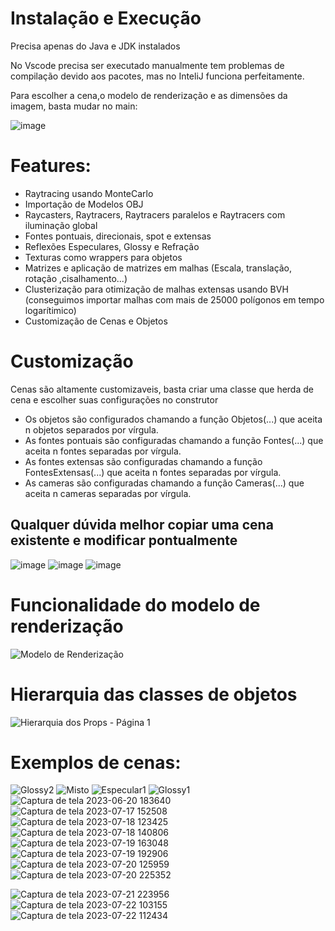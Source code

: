 # Instalação e Execução
Precisa apenas do Java e JDK instalados

No Vscode precisa ser executado manualmente tem problemas de compilação devido aos pacotes, mas no InteliJ funciona perfeitamente.

Para escolher a cena,o modelo de renderização e as dimensões da imagem, basta mudar no main:

![image](https://github.com/GH120/Computer-Graphics-Java-Renderer/assets/90730714/cebcb917-bb62-4c20-8a19-a7a18c96d0de)

# Features:
- Raytracing usando MonteCarlo
- Importação de Modelos OBJ
- Raycasters, Raytracers, Raytracers paralelos e Raytracers com iluminação global
- Fontes pontuais, direcionais, spot e extensas
- Reflexões Especulares, Glossy e Refração
- Texturas como wrappers para objetos
- Matrizes e aplicação de matrizes em malhas (Escala, translação, rotação ,cisalhamento...)
- Clusterização para otimização de malhas extensas usando BVH (conseguimos importar malhas com mais de 25000 polígonos em tempo logarítimico)
- Customização de Cenas e Objetos

# Customização

Cenas são altamente customizaveis, basta criar uma classe que herda de cena e escolher suas configurações no construtor

- Os objetos são configurados chamando a função Objetos(...) que aceita n objetos separados por vírgula.
- As fontes pontuais são configuradas chamando a função Fontes(...) que aceita n fontes separadas por vírgula.
- As fontes extensas são configuradas chamando a função FontesExtensas(...) que aceita n fontes separadas por vírgula.
- As cameras são configuradas chamando a função Cameras(...) que aceita n cameras separadas por vírgula.

Qualquer dúvida melhor copiar uma cena existente e modificar pontualmente
-

![image](https://github.com/GH120/Computer-Graphics-Java-Renderer/assets/90730714/2d98d052-2321-45d1-9888-1bd6bb80e483)
![image](https://github.com/GH120/Computer-Graphics-Java-Renderer/assets/90730714/800c39c5-f43c-4597-ae63-bce5e7ffa258)
![image](https://github.com/GH120/Computer-Graphics-Java-Renderer/assets/90730714/58652eac-789e-4b11-a13f-274cbe84d61e)


# Funcionalidade do modelo de renderização
![Modelo de Renderização](https://user-images.githubusercontent.com/90730714/234678379-7ff2dcb5-c83b-4cc2-b544-684c9ed79d23.jpeg)

# Hierarquia das classes de objetos
![Hierarquia dos Props - Página 1](https://user-images.githubusercontent.com/90730714/234388665-5daac82f-60a3-4b35-9db5-0f9f8898c9a1.jpeg)

# Exemplos de cenas:

![Glossy2](https://user-images.githubusercontent.com/90730714/235527751-5f8c7479-cd41-4191-a6bc-07bcf8bc9c87.png)
![Misto](https://user-images.githubusercontent.com/90730714/235528338-fd19e706-d53d-40f2-820f-b6ac32cc2b86.png)
![Especular1](https://user-images.githubusercontent.com/90730714/235527741-3ffda6aa-d1b7-448c-a82c-56443a683a4c.png)
![Glossy1](https://user-images.githubusercontent.com/90730714/235527747-a832fbd5-f256-4de3-91c1-bd4fae85c0da.png)
![Captura de tela 2023-06-20 183640](https://github.com/GH120/CG-Java-Renderer/assets/90730714/673b8633-ea50-40f7-979a-be3d9139671d)
![Captura de tela 2023-07-17 152508](https://github.com/GH120/CG-Java-Renderer/assets/90730714/b0dba2ca-a286-4047-99aa-37f549f2ab80)
![Captura de tela 2023-07-18 123425](https://github.com/GH120/CG-Java-Renderer/assets/90730714/b05711c8-96ff-41b9-a90a-92393cd05edc)
![Captura de tela 2023-07-18 140806](https://github.com/GH120/CG-Java-Renderer/assets/90730714/6a1c0814-4c4d-4321-9ae4-dae15d902184)
![Captura de tela 2023-07-19 163048](https://github.com/GH120/CG-Java-Renderer/assets/90730714/6c9a03a8-3cab-4d64-be17-5e8978f89895)
![Captura de tela 2023-07-19 192906](https://github.com/GH120/CG-Java-Renderer/assets/90730714/361b99f4-91e2-4c71-9882-abffd91b3463)
![Captura de tela 2023-07-20 125959](https://github.com/GH120/CG-Java-Renderer/assets/90730714/87f31e7c-8373-423d-9395-ac373c58603c)
![Captura de tela 2023-07-20 225352](https://github.com/GH120/CG-Java-Renderer/assets/90730714/07195ee6-5537-467d-bac1-3e0c7d06b65e)

![Captura de tela 2023-07-21 223956](https://github.com/GH120/CG-Java-Renderer/assets/90730714/807d2ad7-8312-425a-bd66-d4b7319e87b7)
![Captura de tela 2023-07-22 103155](https://github.com/GH120/CG-Java-Renderer/assets/90730714/3750907b-f830-4cb2-a677-b64415ca741f)
![Captura de tela 2023-07-22 112434](https://github.com/GH120/CG-Java-Renderer/assets/90730714/0d3a6665-a34e-4f75-8427-fb4ee9a90763)

